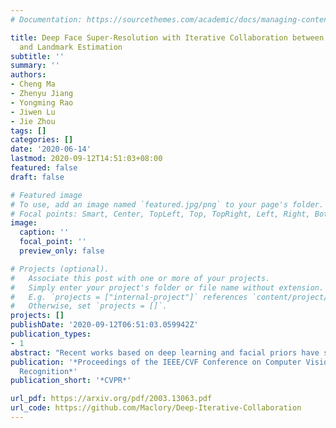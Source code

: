 ```yaml
---
# Documentation: https://sourcethemes.com/academic/docs/managing-content/

title: Deep Face Super-Resolution with Iterative Collaboration between Attentive Recovery
  and Landmark Estimation
subtitle: ''
summary: ''
authors:
- Cheng Ma
- Zhenyu Jiang
- Yongming Rao
- Jiwen Lu
- Jie Zhou
tags: []
categories: []
date: '2020-06-14'
lastmod: 2020-09-12T14:51:03+08:00
featured: false
draft: false

# Featured image
# To use, add an image named `featured.jpg/png` to your page's folder.
# Focal points: Smart, Center, TopLeft, Top, TopRight, Left, Right, BottomLeft, Bottom, BottomRight.
image:
  caption: ''
  focal_point: ''
  preview_only: false

# Projects (optional).
#   Associate this post with one or more of your projects.
#   Simply enter your project's folder or file name without extension.
#   E.g. `projects = ["internal-project"]` references `content/project/deep-learning/index.md`.
#   Otherwise, set `projects = []`.
projects: []
publishDate: '2020-09-12T06:51:03.059942Z'
publication_types:
- 1
abstract: "Recent works based on deep learning and facial priors have succeeded in super-resolving severely degraded facial images. However, the prior knowledge is not fully exploited in existing methods, since facial priors such as landmark and component maps are always estimated by low-resolution or coarsely super-resolved images, which may be inaccurate and thus affect the recovery performance. In this paper, we propose a deep face super-resolution (FSR) method with iterative collaboration between two recurrent networks which focus on facial image recovery and landmark estimation respectively. In each recurrent step, the recovery branch utilizes the prior knowledge of landmarks to yield higher-quality images which facilitate more accurate landmark estimation in turn. Therefore, the iterative information interaction between two processes boosts the performance of each other progressively. Moreover, a new attentive fusion module is designed to strengthen the guidance of landmark maps, where facial components are generated individually and aggregated attentively for better restoration. Quantitative and qualitative experimental results show the proposed method significantly outperforms state-of-the-art FSR methods in recovering high-quality face images."
publication: '*Proceedings of the IEEE/CVF Conference on Computer Vision and Pattern
  Recognition*'
publication_short: '*CVPR*'

url_pdf: https://arxiv.org/pdf/2003.13063.pdf
url_code: https://github.com/Maclory/Deep-Iterative-Collaboration
---
```

